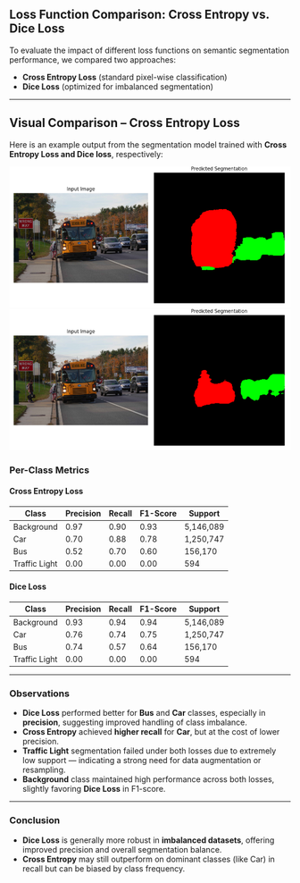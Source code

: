 ## Loss Function Comparison: Cross Entropy vs. Dice Loss

To evaluate the impact of different loss functions on semantic segmentation performance, we compared two approaches:

- **Cross Entropy Loss** (standard pixel-wise classification)
- **Dice Loss** (optimized for imbalanced segmentation)

---

## Visual Comparison – Cross Entropy Loss

Here is an example output from the segmentation model trained with **Cross Entropy Loss and Dice loss**, respectively:

![Cross Entropy Loss Result](images/cross_entropy_loss.png)
![Dice Loss Result](images/dice_loss.png)

### Per-Class Metrics

#### **Cross Entropy Loss**

| **Class**        | **Precision** | **Recall** | **F1-Score** | **Support** |
|------------------|---------------|------------|--------------|-------------|
| Background        | 0.97          | 0.90       | 0.93         | 5,146,089   |
| Car               | 0.70          | 0.88       | 0.78         | 1,250,747   |
| Bus               | 0.52          | 0.70       | 0.60         | 156,170     |
| Traffic Light     | 0.00          | 0.00       | 0.00         | 594         |

#### **Dice Loss**

| **Class**        | **Precision** | **Recall** | **F1-Score** | **Support** |
|------------------|---------------|------------|--------------|-------------|
| Background        | 0.93          | 0.94       | 0.94         | 5,146,089   |
| Car               | 0.76          | 0.74       | 0.75         | 1,250,747   |
| Bus               | 0.74          | 0.57       | 0.64         | 156,170     |
| Traffic Light     | 0.00          | 0.00       | 0.00         | 594         |

---

### Observations

- **Dice Loss** performed better for **Bus** and **Car** classes, especially in **precision**, suggesting improved handling of class imbalance.
- **Cross Entropy** achieved **higher recall** for **Car**, but at the cost of lower precision.
- **Traffic Light** segmentation failed under both losses due to extremely low support — indicating a strong need for data augmentation or resampling.
- **Background** class maintained high performance across both losses, slightly favoring **Dice Loss** in F1-score.

---

### Conclusion

- **Dice Loss** is generally more robust in **imbalanced datasets**, offering improved precision and overall segmentation balance.
- **Cross Entropy** may still outperform on dominant classes (like Car) in recall but can be biased by class frequency.
